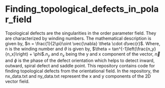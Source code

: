 # Finding_topological_defects_in_polar_field
Topological defects are the singularities in the order parameter field. They are characterized by winding numbers.
The mathematical description is given by, $n = \frac{1}{2\pi}\oint \vec{\nabla} \theta \cdot d\vec{r}$. Where, n is the winding number and $\theta$ is given by, $\theta = tan^{-1}left(\frac{n_y}{n_x}\right) + \phi$.$n_{y}$ and $n_{x}$ being the y and x component of the vector, $\vec{n}$ and $\phi$ is the phase of the defect orientation which helps to detect inward, outward, spiral defect and saddle point. 
This repository contains code for finding topological defects from the orientational field. In the repository, the nx_data.txt and ny_data.txt represent the x and y components of the 2D vector field.

